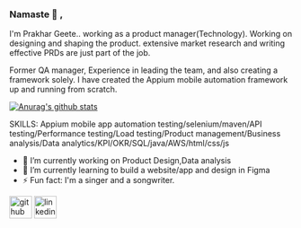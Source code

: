 ### Namaste :pray: , 



I'm Prakhar Geete.. working as a product manager(Technology). Working on designing and shaping the product. extensive market research and writing effective PRDs are just part of the job. 

Former QA manager, Experience in leading the team, and also creating a framework solely. I have created the Appium mobile automation framework up and running from scratch. 


[![Anurag's github stats](https://github-readme-stats.vercel.app/api?username=Prakhar-geet)](https://github.com/anuraghazra/github-readme-stats)

SKILLS: Appium mobile app automation testing/selenium/maven/API testing/Performance testing/Load testing/Product management/Business analysis/Data analytics/KPI/OKR/SQL/java/AWS/html/css/js

- 🔭 I’m currently working on Product Design,Data analysis 
- 🌱 I’m currently learning to build a website/app and design in Figma
- ⚡ Fun fact: I'm a singer and a songwriter.  

[<img src='https://cdn.jsdelivr.net/npm/simple-icons@3.0.1/icons/github.svg' alt='github' height='40'>](https://github.com/Prakhar-geet)  [<img src='https://cdn.jsdelivr.net/npm/simple-icons@3.0.1/icons/linkedin.svg' alt='linkedin' height='40'>](https://www.linkedin.com/in/prakhar-geete-0a79b8a0/)  


